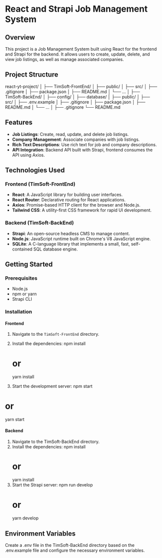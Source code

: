# React and Strapi Job Management System

## Overview

This project is a Job Management System built using React for the frontend and Strapi for the backend. It allows users to create, update, delete, and view job listings, as well as manage associated companies.

## Project Structure

react-yt-project/
│
├── TimSoft-FrontEnd/
│ ├── public/
│ ├── src/
│ ├── .gitignore
│ ├── package.json
│ ├── README.md
│ └── ...
│
├── TimSoft-BackEnd/
│ ├── config/
│ ├── database/
│ ├── public/
│ ├── src/
│ ├── .env.example
│ ├── .gitignore
│ ├── package.json
│ ├── README.md
│ └── ...
│
├── .gitignore
└── README.md


## Features

- **Job Listings**: Create, read, update, and delete job listings.
- **Company Management**: Associate companies with job listings.
- **Rich Text Descriptions**: Use rich text for job and company descriptions.
- **API Integration**: Backend API built with Strapi, frontend consumes the API using Axios.

## Technologies Used

### Frontend (TimSoft-FrontEnd)

- **React**: A JavaScript library for building user interfaces.
- **React Router**: Declarative routing for React applications.
- **Axios**: Promise-based HTTP client for the browser and Node.js.
- **Tailwind CSS**: A utility-first CSS framework for rapid UI development.

### Backend (TimSoft-BackEnd)

- **Strapi**: An open-source headless CMS to manage content.
- **Node.js**: JavaScript runtime built on Chrome's V8 JavaScript engine.
- **SQLite**: A C-language library that implements a small, fast, self-contained SQL database engine.

## Getting Started

### Prerequisites

- Node.js
- npm or yarn
- Strapi CLI

### Installation

#### Frontend

1. Navigate to the `TimSoft-FrontEnd` directory.
2. Install the dependencies:
   npm install
   # or
   yarn install

3. Start the development server:
npm start
# or
yarn start

#### Backend

1. Navigate to the TimSoft-BackEnd directory.
2. Install the dependencies:
    npm install
    # or
    yarn install
3. Start the Strapi server:
    npm run develop
    # or
    yarn develop

## Environment Variables
Create a .env file in the TimSoft-BackEnd directory based on the .env.example file and configure the necessary environment variables.